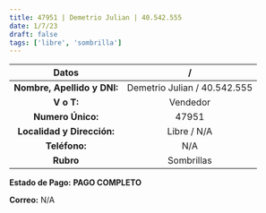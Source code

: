 ```yaml
---
title: 47951 | Demetrio Julian | 40.542.555
date: 1/7/23
draft: false
tags: ['libre', 'sombrilla']
---
```


|          **Datos**          |               /              |
|:---------------------------:|:----------------------------:|
| **Nombre, Apellido y DNI:** | Demetrio Julian / 40.542.555 |
|          **V o T:**         |           Vendedor           |
|      **Numero Único:**      |             47951            |
|  **Localidad y Dirección:** |          Libre / N/A         |
|        **Teléfono:**        |              N/A             |
|          **Rubro**          |          Sombrillas          |

**Estado de Pago:** **PAGO COMPLETO**

**Correo:** N/A
